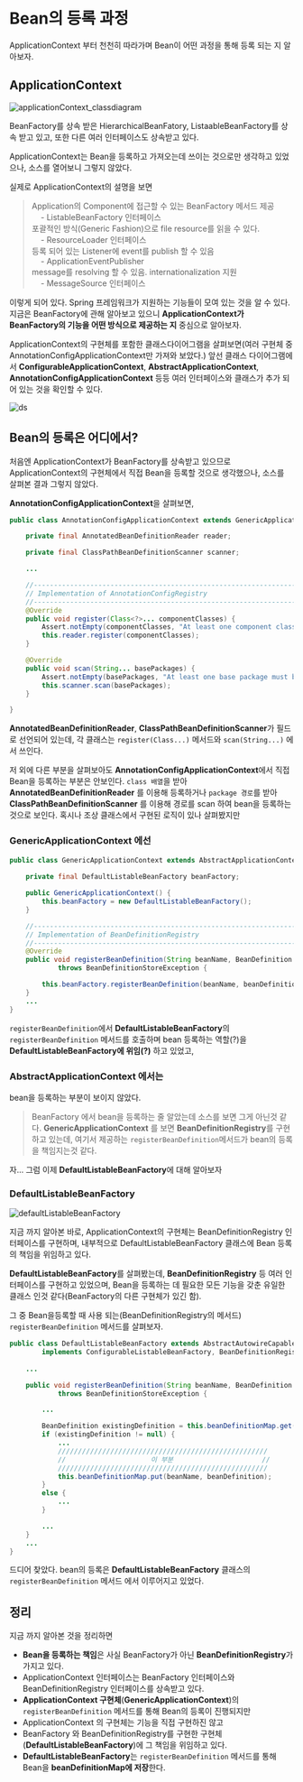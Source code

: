 # Bean의 등록 과정
ApplicationContext 부터 천천히 따라가며 Bean이 어떤 과정을 통해 등록 되는 지 알아보자.

## ApplicationContext
![applicationContext_classdiagram](../../assets/images/backend/spring/applicationContext_classdiagram.png)

BeanFactory를 상속 받은 HierarchicalBeanFatory, ListaableBeanFactory를 상속 받고 있고, 또한 다른 여러 인터페이스도 상속받고 있다. 

ApplicationContext는 Bean을 등록하고 가져오는데 쓰이는 것으로만 생각하고 있었으나, 소스를 열어보니 그렇지 않았다.

실제로 ApplicationContext의 설명을 보면

> Application의 Component에 접근할 수 있는 BeanFactory 메서드 제공\
> &nbsp;&nbsp;&nbsp;&nbsp;- ListableBeanFactory 인터페이스\
> 포괄적인 방식(Generic Fashion)으로 file resource를 읽을 수 있다.\
> &nbsp;&nbsp;&nbsp;&nbsp;- ResourceLoader 인터페이스\
> 등록 되어 있는 Listener에 event를 publish 할 수 있음\
> &nbsp;&nbsp;&nbsp;&nbsp;- ApplicationEventPublisher\
> message를 resolving 할 수 있음. internationalization 지원\
> &nbsp;&nbsp;&nbsp;&nbsp;- MessageSource 인터페이스

이렇게 되어 있다. Spring 프레임워크가 지원하는 기능들이 모여 있는 것을 알 수 있다. 지금은 BeanFactory에 관해 알아보고 있으니 **ApplicationContext가 BeanFactory의 기능을 어떤 방식으로 제공하는 지** 중심으로 알아보자.

ApplicationContext의 구현체를 포함한 클래스다이어그램을 살펴보면(여러 구현체 중 AnnotationConfigApplicationContext만 가져와 보았다.) 앞선 클래스 다이어그램에서 **ConfigurableApplicationContext**, **AbstractApplicationContext**, **AnnotationConfigApplicationContext** 등등 여러 인터페이스와 클래스가 추가 되어 있는 것을 확인할 수 있다.

![ds](../../assets/images/backend/spring/applicationContext_classdiagram2.png)

## Bean의 등록은 어디에서?
처음엔 ApplicationContext가 BeanFactory를 상속받고 있으므로 ApplicationContext의 구현체에서 직접 Bean을 등록할 것으로 생각했으나, 소스를 살펴본 결과 그렇지 않았다.

**AnnotationConfigApplicationContext**을 살펴보면, 

```java
public class AnnotationConfigApplicationContext extends GenericApplicationContext implements AnnotationConfigRegistry {

	private final AnnotatedBeanDefinitionReader reader;

	private final ClassPathBeanDefinitionScanner scanner;

    ...

    //---------------------------------------------------------------------
    // Implementation of AnnotationConfigRegistry
    //---------------------------------------------------------------------
    @Override
    public void register(Class<?>... componentClasses) {
        Assert.notEmpty(componentClasses, "At least one component class must be specified");
        this.reader.register(componentClasses);
    }

    @Override
    public void scan(String... basePackages) {
        Assert.notEmpty(basePackages, "At least one base package must be specified");
        this.scanner.scan(basePackages);
    }

}
```

**AnnotatedBeanDefinitionReader**, **ClassPathBeanDefinitionScanner**가 필드로 선언되어 있는데, 각 클래스는 `register(Class...)` 메서드와 `scan(String...)` 에서 쓰인다.

저 외에 다른 부분을 살펴보아도 **AnnotationConfigApplicationContext**에서 직접 Bean을 등록하는 부분은 안보인다. `class 배열`을 받아 **AnnotatedBeanDefinitionReader** 를 이용해 등록하거나 `package 경로`를 받아 **ClassPathBeanDefinitionScanner** 를 이용해 경로를 scan 하여 bean을 등록하는 것으로 보인다. 혹시나 조상 클래스에서 구현된 로직이 있나 살펴봤지만

### GenericApplicationContext 에선 

```java
public class GenericApplicationContext extends AbstractApplicationContext implements BeanDefinitionRegistry {
    
    private final DefaultListableBeanFactory beanFactory;

    public GenericApplicationContext() {
        this.beanFactory = new DefaultListableBeanFactory();
    }

    //---------------------------------------------------------------------
    // Implementation of BeanDefinitionRegistry
    //---------------------------------------------------------------------
    @Override
    public void registerBeanDefinition(String beanName, BeanDefinition beanDefinition)
            throws BeanDefinitionStoreException {

        this.beanFactory.registerBeanDefinition(beanName, beanDefinition);
    }
    ...
}
```

`registerBeanDefinition`에서 **DefaultListableBeanFactory**의 `registerBeanDefinition` 메서드를 호출하며 bean 등록하는 역할(?)을 **DefaultListableBeanFactory에 위임(?)** 하고 있었고,

### AbstractApplicationContext 에서는 
bean을 등록하는 부분이 보이지 않았다. 

> BeanFactory 에서 bean을 등록하는 줄 알았는데 소스를 보면 그게 아닌것 같다. **GenericApplicationContext** 를 보면 **BeanDefinitionRegistry**를 구현하고 있는데, 여기서 제공하는 `registerBeanDefinition`메서드가 bean의 등록을 책임지는것 같다.

자... 그럼 이제 **DefaultListableBeanFactory**에 대해 알아보자

### DefaultListableBeanFactory
![defaultListableBeanFactory](../../assets/images/backend/spring/defaultListableBeanFactory_classdiagram.png)

지금 까지 알아본 바로, ApplicationContext의 구현체는 BeanDefinitionRegistry 인터페이스를 구현하며, 내부적으로 DefaultListableBeanFactory 클래스에 Bean 등록의 책임을 위임하고 있다.

**DefaultListableBeanFactory**를 살펴봤는데, **BeanDefinitionRegistry** 등 여러 인터페이스를 구현하고 있었으며, Bean을 등록하는 데 필요한 모든 기능을 갖춘 유일한 클래스 인것 같다(BeanFactory의 다른 구현체가 있긴 함). 

그 중 Bean을등록할 때 사용 되는(BeanDefinitionRegistry의 메서드) `registerBeanDefinition` 메서드를 살펴보자.
```java
public class DefaultListableBeanFactory extends AbstractAutowireCapableBeanFactory
		implements ConfigurableListableBeanFactory, BeanDefinitionRegistry, Serializable {
    
    ...

    public void registerBeanDefinition(String beanName, BeanDefinition beanDefinition)
            throws BeanDefinitionStoreException {

        ...

        BeanDefinition existingDefinition = this.beanDefinitionMap.get(beanName);
        if (existingDefinition != null) {
            ...
            ////////////////////////////////////////////////////
            //                     이 부분                      //
            ////////////////////////////////////////////////////
            this.beanDefinitionMap.put(beanName, beanDefinition);
        }
        else {
            ...
        }

        ...
    }
    ...
}
```

드디어 찾았다. bean의 등록은 **DefaultListableBeanFactory** 클래스의 `registerBeanDefinition` 메서드 에서 이루어지고 있었다.

## 정리
지금 까지 알아본 것을 정리하면 
* **Bean을 등록하는 책임**은 사실 BeanFactory가 아닌 **BeanDefinitionRegistry**가 가지고 있다.
* ApplicationContext 인터페이스는 BeanFactory 인터페이스와 BeanDefinitionRegistry 인터페이스를 상속받고 있다.
* **ApplicationContext 구현체**(**GenericApplicationContext**)의 `registerBeanDefinition` 메서드를 통해 Bean의 등록이 진행되지만
* ApplicationContext 의 구현체는 기능을 직접 구현하진 않고
* BeanFactory 와 BeanDefinitionRegistry를 구현한 구현체(**DefaultListableBeanFactory**)에 그 책임을 위임하고 있다.
* **DefaultListableBeanFactory**는 `registerBeanDefinition` 메서드를 통해 Bean을 **beanDefinitionMap에 저장**한다.